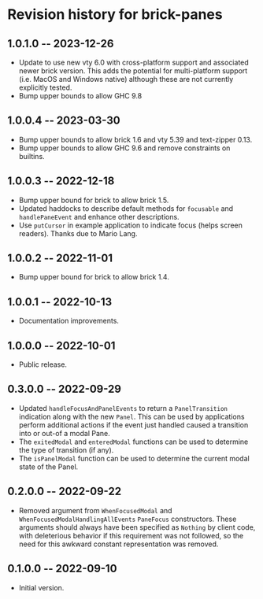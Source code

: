 # Revision history for brick-panes

## 1.0.1.0 -- 2023-12-26

* Update to use new vty 6.0 with cross-platform support and associated newer
  brick version.  This adds the potential for multi-platform support (i.e. MacOS
  and Windows native) although these are not currently explicitly tested.
* Bump upper bounds to allow GHC 9.8

## 1.0.0.4 -- 2023-03-30

* Bump upper bounds to allow brick 1.6 and vty 5.39 and text-zipper 0.13.
* Bump upper bounds to allow GHC 9.6 and remove constraints on builtins.

## 1.0.0.3 -- 2022-12-18

* Bump upper bound for brick to allow brick 1.5.
* Updated haddocks to describe default methods for `focusable` and
  `handlePaneEvent` and enhance other descriptions.
* Use `putCursor` in example application to indicate focus (helps screen
  readers).  Thanks due to Mario Lang.

## 1.0.0.2 -- 2022-11-01

* Bump upper bound for brick to allow brick 1.4.

## 1.0.0.1 -- 2022-10-13

* Documentation improvements.

## 1.0.0.0 -- 2022-10-01

* Public release.

## 0.3.0.0 -- 2022-09-29

* Updated `handleFocusAndPanelEvents` to return a `PanelTransition` indication
  along with the new `Panel`.  This can be used by applications perform
  additional actions if the event just handled caused a transition into or out-of
  a modal Pane.
* The `exitedModal` and `enteredModal` functions can be used to determine the
  type of transition (if any).
* The `isPanelModal` function can be used to determine the current modal state of
  the Panel.

## 0.2.0.0 -- 2022-09-22

* Removed argument from `WhenFocusedModal` and
  `WhenFocusedModalHandlingAllEvents` `PaneFocus` constructors.  These arguments
  should always have been specified as `Nothing` by client code, with deleterious
  behavior if this requirement was not followed, so the need for this awkward
  constant representation was removed.

## 0.1.0.0 -- 2022-09-10

* Initial version.

